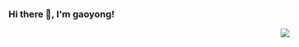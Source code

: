 ### Hi there 👋, I'm gaoyong!

<img align="right" src="https://github-readme-stats.vercel.app/api?username=gaoyong06&show_icons=true&text_color=24292e&bg_color=ffffff&hide_title=true">
